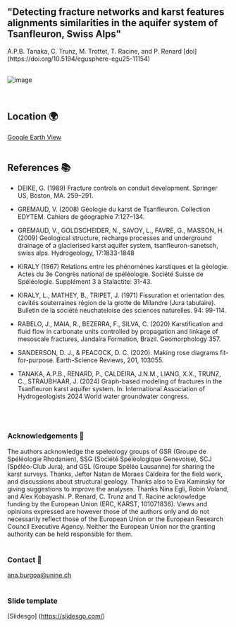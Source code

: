 <br>

<h2>"Detecting fracture networks and karst features alignments similarities in the aquifer system of Tsanfleuron, Swiss Alps" </h2>
A.P.B. Tanaka, C. Trunz, M. Trottet, T. Racine, and P. Renard
[doi] (https://doi.org/10.5194/egusphere-egu25-11154)
<br>
<br>

![image](https://github.com/anapaulabtanaka/anapaulabtanaka.github.io/main/assets/img/EGU_diapo.png)

<br/>

## Location 🌍
[Google Earth View](https://earth.google.com/web/@46.34152241,7.15320433,1500.43728679a,57903.53216515d,30y,0h,0t,0r/data=CgRCAggBMikKJwolCiExVDM0Z09CS1JkbDJFSFhhZEl3Nlh0SncxdnFjeGpwNC0gAToDCgEwQgIIAEoHCMrnjHAQAQ)
<br>
<br>

## References 📚
- DEIKE, G. (1989) Fracture controls on conduit development. Springer US, Boston, MA. 259–291.

- GREMAUD, V. (2008) Géologie du karst de Tsanfleuron. Collection EDYTEM. Cahiers de géographie 7:127–134.

- GREMAUD, V., GOLDSCHEIDER, N., SAVOY, L., FAVRE, G., MASSON, H. (2009) Geological structure, recharge processes and underground drainage of a glacierised karst aquifer system, tsanfleuron-sanetsch, swiss alps. Hydrogeology, 17:1833-1848

- KIRALY (1967) Relations entre les phénomènes karstiques et la géologie. Actes du 3e Congrès national de spéléologie. Société Suisse de Spéléologie. Supplément 3 à Stalactite: 31-43.

- KIRALY, L., MATHEY, B., TRIPET, J. (1971) Fissuration et orientation des cavités souterraines région de la grotte de Milandre (Jura tabulaire). Bulletin de la société neuchateloise des sciences naturelles. 94: 99-114.

- RABELO, J., MAIA, R., BEZERRA, F., SILVA, C. (2020) Karstification and fluid flow in carbonate units controlled by propagation and linkage of mesoscale fractures, Jandaíra Formation, Brazil. Geomorphology 357.

- SANDERSON, D. J., & PEACOCK, D. C. (2020). Making rose diagrams fit-for-purpose. Earth-Science Reviews, 201, 103055.

- TANAKA, A.P.B., RENARD, P., CALDEIRA, J.N.M., LIANG, X.X., TRUNZ, C., STRAUBHAAR, J. (2024) Graph-based modeling of fractures in the Tsanfleuron karst aquifer system. In: International Association of Hydrogeologists 2024 World water groundwater congress.<br>
<br>
<br>

### Acknowledgements 🙏
The authors acknowledge the speleology groups of GSR (Groupe de Spéléologie Rhodanien), SSG (Société Spéléologique Genevoise), SCJ (Spéléo-Club Jura), and GSL (Groupe Spéléo Lausanne) for sharing the karst surveys. Thanks, Jefter Natan de Moraes Caldeira for the field work, and discussions about structural geology. Thanks also to Eva Kaminsky for giving suggestions to improve the analyses. Thanks Nina Egli, Robin Voland, and Alex Kobayashi. P. Renard, C. Trunz and T. Racine acknowledge funding by the European Union (ERC, KARST, 101071836). Views and opinions expressed are however those of the authors only and do not necessarily reflect those of the European Union or the European Research Council Executive Agency. Neither the European Union nor the granting authority can be held responsible for them.
<br>
<br>

### Contact 📧
ana.burgoa@unine.ch
<br>
<br>

### Slide template 
[Slidesgo] (https://slidesgo.com/)
